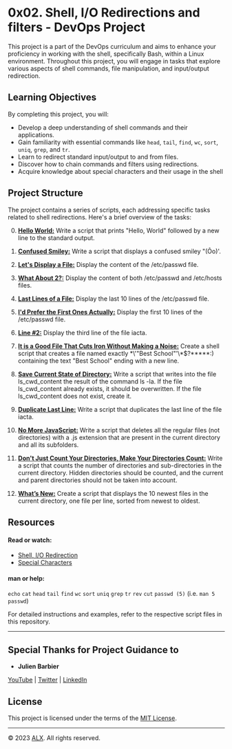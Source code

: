 # 0x02. Shell, I/O Redirections and filters - DevOps Project

This project is a part of the DevOps curriculum and aims to enhance your proficiency in working with the shell, specifically Bash, within a Linux environment. Throughout this project, you will engage in tasks that explore various aspects of shell commands, file manipulation, and input/output redirection.

## Learning Objectives

By completing this project, you will:

- Develop a deep understanding of shell commands and their applications.
- Gain familiarity with essential commands like `head`, `tail`, `find`, `wc`, `sort`, `uniq`, `grep`, and `tr`.
- Learn to redirect standard input/output to and from files.
- Discover how to chain commands and filters using redirections.
- Acquire knowledge about special characters and their usage in the shell

## Project Structure

The project contains a series of scripts, each addressing specific tasks related to shell redirections. Here's a brief overview of the tasks:

0. **[Hello World:](hahaha)** Write a script that prints "Hello, World" followed by a new line to the standard output.

1. **[Confused Smiley:](hahaha)** Write a script that displays a confused smiley "(Ôo)'.

2. **[Let's Display a File:](hahaha)** Display the content of the /etc/passwd file.

3. **[What About 2?:](hahaha)** Display the content of both /etc/passwd and /etc/hosts files.

4. **[Last Lines of a File:](hahaha)** Display the last 10 lines of the /etc/passwd file.

5. **[I'd Prefer the First Ones Actually:](hahaha)** Display the first 10 lines of the /etc/passwd file.

6. **[Line #2:](hahaha)** Display the third line of the file iacta.

7. **[It is a Good File That Cuts Iron Without Making a Noise:](hahaha)** Create a shell script that creates a file named exactly \*\\'"Best School"\'\\*$\?\*\*\*\*\*:) containing the text "Best School" ending with a new line.

8. **[Save Current State of Directory:](hahaha)** Write a script that writes into the file ls_cwd_content the result of the command ls -la. If the file ls_cwd_content already exists, it should be overwritten. If the file ls_cwd_content does not exist, create it.

9. **[Duplicate Last Line:](hahaha)** Write a script that duplicates the last line of the file iacta.

10. **[No More JavaScript:](hahaha)** Write a script that deletes all the regular files (not directories) with a .js extension that are present in the current directory and all its subfolders.

11. **[Don't Just Count Your Directories, Make Your Directories Count:](hahaha)** Write a script that counts the number of directories and sub-directories in the current directory. Hidden directories should be counted, and the current and parent directories should not be taken into account.

12. **[What’s New:](hahaha)** Create a script that displays the 10 newest files in the current directory, one file per line, sorted from newest to oldest.

## Resources

#### Read or watch:

- [Shell, I/O Redirection](hahaha)
- [Special Characters](hahaha)

#### man or help:

`echo`
`cat`
`head`
`tail`
`find`
`wc`
`sort`
`uniq`
`grep`
`tr`
`rev`
`cut`
`passwd (5)` (i.e. `man 5 passwd`)

For detailed instructions and examples, refer to the respective script files in this repository.

---

## Special Thanks for Project Guidance to 

- **Julien Barbier**

[YouTube](https://www.youtube.com/@0xJulien) | [Twitter](https://twitter.com/julienbarbier42) | [LinkedIn](https://www.linkedin.com/in/julienbarbier/)

## License

This project is licensed under the terms of the [MIT License](https://www.alxafrica.com/privacy-policy/).

---

© 2023 [ALX](https://www.alxafrica.com/). All rights reserved.
